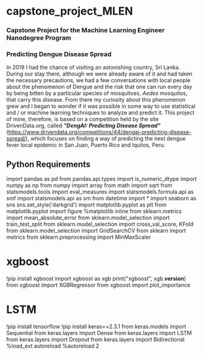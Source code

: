# capstone_project_MLEN
### Capstone Project for the Machine Learning Engineer Nanodegree Program <br>
### Predicting Dengue Disease Spread <br>
In 2019 I had the chance of visiting an astonishing country, Sri Lanka. During our stay there, although we were already aware of it and had taken the necessary precautions, we had a few conversations with local people about the phenomenon of Dengue and the risk that one can run every day by being bitten by a particular species of mosquitoes, _Aedes_ mosquitos, that carry this disease. From there my curiosity about this phenomenon grew and I began to wonder if it was possible in some way to use statistical and / or machine learning techniques to analyze and predict it. This project of mine, therefore, is based on a competition held by the site DrivenData.org, called **_"DengAI: Predicting Disease Spread"_** (https://www.drivendata.org/competitions/44/dengai-predicting-disease-spread/), which focuses on finding a way of predicting the next dengue fever local epidemic in San Juan, Puerto Rico and Iquitos, Peru.

## Python Requirements
import pandas as pd
from pandas.api.types import is_numeric_dtype
import numpy as np
from numpy import array
from math import sqrt
from statsmodels.tools import eval_measures
import statsmodels.formula.api as smf
import statsmodels.api as sm
from datetime import *
import seaborn as sns
sns.set_style('darkgrid')
import matplotlib.pyplot as plt
from matplotlib.pyplot import figure
%matplotlib inline
from sklearn.metrics import mean_absolute_error
from sklearn.model_selection import train_test_split
from sklearn.model_selection import cross_val_score, KFold
from sklearn.model_selection import GridSearchCV
from sklearn import metrics
from sklearn.preprocessing import MinMaxScaler
# xgboost
!pip install xgboost
import xgboost as xgb
print("xgboost", xgb.__version__)
from xgboost import XGBRegressor
from xgboost import plot_importance
# LSTM
!pip install tensorflow
!pip install keras==2.3.1
from keras.models import Sequential
from keras.layers import Dense
from keras.layers import LSTM
from keras.layers import Dropout
from keras.layers import Bidirectional
%load_ext autoreload
%autoreload 2

